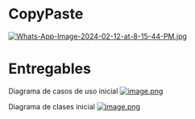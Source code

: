 # CopyPaste
[![Whats-App-Image-2024-02-12-at-8-15-44-PM.jpg](https://i.postimg.cc/59L0D3Wm/Whats-App-Image-2024-02-12-at-8-15-44-PM.jpg)](https://postimg.cc/MXZqQ1Tc)



# Entregables
Diagrama de casos de uso inicial
[![image.png](https://i.postimg.cc/7Yzgs7Kv/image.png)](https://postimg.cc/qzkhgtfQ)

Diagrama de clases inicial
[![image.png](https://i.postimg.cc/DzxsJcwG/image.png)](https://postimg.cc/McjXgVRZ)
